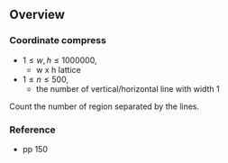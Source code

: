 ## Overview


### Coordinate compress
* $1 \le w, h \le 1000000$,
    * w x h lattice
* $1 \le n \le 500$,
    * the number of vertical/horizontal line with width 1

Count the number of region separated by the lines.

### Reference
* pp 150
